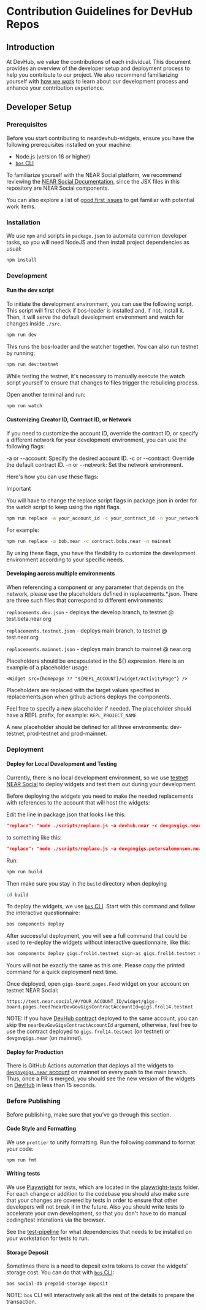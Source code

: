 # Contribution Guidelines for DevHub Repos

## Introduction

At DevHub, we value the contributions of each individual. This document provides an overview of the developer setup and deployment process to help you contribute to our project. We also recommend familiarizing yourself with [how we work](https://github.com/near/devgigsboard-widgets/blob/main/docs/how-we-work.md) to learn about our development process and enhance your contribution experience.

## Developer Setup

### Prerequisites

Before you start contributing to neardevhub-widgets, ensure you have the following prerequisites installed on your machine:

- Node.js (version 18 or higher)
- [`bos` CLI](https://github.com/FroVolod/bos-cli-rs)

To familiarize yourself with the NEAR Social platform, we recommend reviewing the [NEAR Social Documentation](https://thewiki.near.page/PastPresentAndFutureOfNearSocial), since the JSX files in this repository are NEAR Social components.

You can also explore a list of [good first issues](https://github.com/near/devgigsboard-widgets/contribute) to get familiar with potential work items.

### Installation

We use `npm` and scripts in `package.json` to automate common developer tasks, so you will need NodeJS and then install project dependencies as usual:

```sh
npm install
```

### Development

#### Run the dev script

To initiate the development environment, you can use the following script. This script will first check if bos-loader is installed and, if not, install it. Then, it will serve the default development environment and watch for changes inside `./src`.

```sh
npm run dev
```

This runs the bos-loader and the watcher together. You can also run testnet by running:

```sh
npm run dev:testnet
```

While testing the testnet, it's necessary to manually execute the watch script yourself to ensure that changes to files trigger the rebuilding process.

Open another terminal and run:

```sh
npm run watch
```

#### Customizing Creator ID, Contract ID, or Network

If you need to customize the account ID, override the contract ID, or specify a different network for your development environment, you can use the following flags:

-a or --account: Specify the desired account ID.
-c or --contract: Override the default contract ID.
-n or --network: Set the network environment.

Here's how you can use these flags:

> [!IMPORTANT]
> You will have to change the replace script flags in package.json in order for the watch script to keep using the right flags.

```sh
npm run replace -a your_account_id -c your_contract_id -n your_network
```

For example:

```sh
npm run replace -a bob.near -c contract.bobs.near -n mainnet
```

By using these flags, you have the flexibility to customize the development environment according to your specific needs.

#### Developing across multiple environments

When referencing a component or any parameter that depends on the network, please use the placeholders defined in replacements.\*.json. There are three such files that correspond to different environments:

`replacements.dev.json` - deploys the develop branch, to testnet @ test.beta.near.org

`replacements.testnet.json` - deploys main branch, to testnet @ test.near.org

`replacements.mainnet.json` - deploys main branch to mainnet @ near.org

Placeholders should be encapsulated in the ${} expression. Here is an example of a placeholder usage:

`<Widget src={homepage ?? "${REPL_ACCOUNT}/widget/ActivityPage"} />`

Placeholders are replaced with the target values specified in replacements.json when github actions deploys the components.

Feel free to specify a new placeholder if needed. The placeholder should have a REPL prefix, for example: `REPL_PROJECT_NAME`

A new placeholder should be defined for all three environments: dev-testnet, prod-testnet and prod-mainnet.

### Deployment

#### Deploy for Local Development and Testing

Currently, there is no local development environment, so we use [testnet NEAR Social](https://test.near.social) to deploy widgets and test them out during your development.

Before deploying the widgets you need to make the needed replacements with references to the account that will host the widgets:

Edit the line in package.json that looks like this:

```json
"replace": "node ./scripts/replace.js -a devhub.near -c devgovgigs.near -n mainnet",
```

to something like this:

```json
"replace": "node ./scripts/replace.js -a devgovgigs.petersalomonsen.near -c devgovgigs.near -n mainnet",
```

Run:

```sh
npm run build
```

Then make sure you stay in the `build` directory when deploying

```sh
cd build
```

To deploy the widgets, we use [`bos` CLI](https://github.com/FroVolod/bos-cli-rs). Start with this command and follow the interactive questionnaire:

```sh
bos components deploy
```

After successful deployment, you will see a full command that could be used to re-deploy the widgets without interactive questionnaire, like this:

```sh
bos components deploy gigs.frol14.testnet sign-as gigs.frol14.testnet network-config testnet sign-with-macos-keychain send
```

Yours will not be exactly the same as this one. Please copy the printed command for a quick deployment next time.

Once deployed, open `gigs-board.pages.Feed` widget on your account on testnet NEAR Social:

```
https://test.near.social/#/YOUR_ACCOUNT_ID/widget/gigs-board.pages.Feed?nearDevGovGigsContractAccountId=gigs.frol14.testnet
```

NOTE: If you have [DevHub contract](https://github.com/near/neardevhub-contract) deployed to the same account, you can skip the `nearDevGovGigsContractAccountId` argument, otherwise, feel free to use the contract deployed to `gigs.frol14.testnet` (on testnet) or `devgovgigs.near` (on mainnet).

#### Deploy for Production

There is GitHub Actions automation that deploys all the widgets to [`devgovgigs.near` account](https://near.social/#/mob.near/widget/MyPage?accountId=devgovgigs.near) on mainnet on every push to the main branch.
Thus, once a PR is merged, you should see the new version of the widgets on [DevHub](https://neardevhub.org) in less than 15 seconds.

### Before Publishing

Before publishing, make sure that you’ve go through this section.

#### Code Style and Formatting

We use `prettier` to unify formatting. Run the following command to format your code:

```
npm run fmt
```

#### Writing tests

We use [Playwright](https://playwright.dev) for tests, which are located in the [playwright-tests](./playwright-tests/) folder. For each change or addition to the codebase you should also make sure that your changes are covered by tests in order to ensure that other developers will not break it in the future. Also you should write tests to accelerate your own development, so that you don't have to do manual coding/test interations via the browser.

See the [test-pipeline](./.github/workflows/continuous-integration-workflow.yml) for what dependencies that needs to be installed on your workstation for tests to run.

#### Storage Deposit

Sometimes there is a need to deposit extra tokens to cover the widgets’ storage cost. You can do that with [`bos` CLI](https://github.com/FroVolod/bos-cli-rs):

```
bos social-db prepaid-storage deposit
```

NOTE: `bos` CLI will interactively ask all the rest of the details to prepare the transaction.
